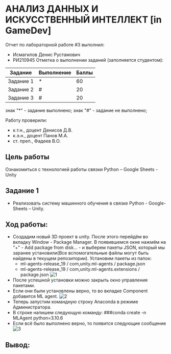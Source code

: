 # АНАЛИЗ ДАННЫХ И ИСКУССТВЕННЫЙ ИНТЕЛЛЕКТ [in GameDev]



Отчет по лабораторной работе #3 выполнил:
- Исмагилов Денис Рустамович
- РИ210945
Отметка о выполнении заданий (заполняется студентом):


| Задание | Выполнение | Баллы |
| ------ | ------ | ------ |
| Задание 1 | * | 60 |
| Задание 2 | # | 20 |
| Задание 3 | # | 20 |


знак "*" - задание выполнено; знак "#" - задание не выполнено;


Работу проверили:
- к.т.н., доцент Денисов Д.В.
- к.э.н., доцент Панов М.А.
- ст. преп., Фадеев В.О.




## Цель работы
Ознакомиться с технологией работы связки Python – Google Sheets - Unity


## Задание 1
 - Реализовать систему машинного обучения в связке Python - Google-Sheets – Unity. 

## Ход работы:
- Создадим новый 3D проект в unity. После этого перейдём во вкладку Window - Package Manager. В появившемся окне нажмём на "+" - Add package from disk... - и выберем пакеты JSON, который мы заранее установили(Все вспомогательные файлы могут быть найдены в текущем репозитории). Установим пакеты из папок:
    - ml-agents-release_19 / com,unity.ml-agents / package.json
    - ml-agents-release_19 / com,unity.ml-agents.extensions / package.json
![1](https://user-images.githubusercontent.com/106258306/196661186-abd97982-c960-4827-9ef1-b756fbc86e57.png)
- После успешной установки можно закрыть окно управления пакетами. 
- Если они были установлены верно, то во вкладке Component добавится ML agent.
![2](https://user-images.githubusercontent.com/106258306/196662350-faccacde-4a5e-4f7b-b9f3-280b69bbe1d7.png)
- Теперь запустим командную строку Anaconda в режиме Администратора.
- В строке напишем следующую команду:
###conda create -n MLAgent python=3.10.6
- Если всё было выполнено верно, то появится следующие сообщение
![3](https://user-images.githubusercontent.com/106258306/196669654-49eab959-7717-4889-be61-bc1b3aeaf44d.png)




## Вывод:

